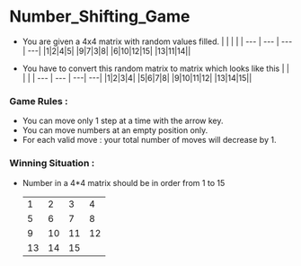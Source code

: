 # Number_Shifting_Game
- You are given a 4x4 matrix with random values filled. 
  | | | | |
  --- | --- | ---| ---|
  |1|2|4|5|
  |9|7|3|8|
  |6|10|12|15|
  |13|11|14||

- You have to convert this random matrix to matrix which looks like this
  | | | | |
  --- | --- | ---| ---|
  |1|2|3|4|
  |5|6|7|8|
  |9|10|11|12|
  |13|14|15||

### Game Rules :
- You can move only 1 step at a time with the arrow key.
- You can move numbers at an empty position only.
- For each valid move : your total number of moves will decrease by 1.
### Winning Situation :
- Number in a 4*4 matrix should be in order from 1 to 15

  | | | | |
  --- | --- | ---| ---|
  |1|2|3|4|
  |5|6|7|8|
  |9|10|11|12|
  |13|14|15||
